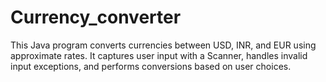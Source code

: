 # Currency_converter
This Java program converts currencies between USD, INR, and EUR using approximate rates. It captures user input with a Scanner, handles invalid input exceptions, and performs conversions based on user choices.

